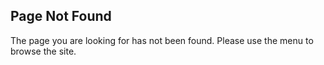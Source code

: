 ---
---
## Page Not Found

The page you are looking for has not been found. Please use the menu to browse the site.
